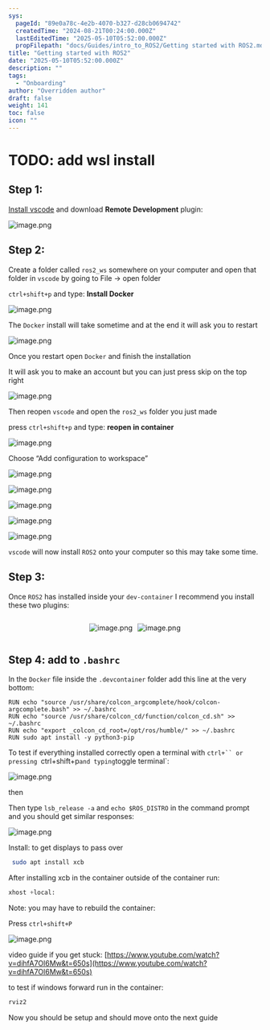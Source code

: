 ```yaml
---
sys:
  pageId: "89e0a78c-4e2b-4070-b327-d28cb0694742"
  createdTime: "2024-08-21T00:24:00.000Z"
  lastEditedTime: "2025-05-10T05:52:00.000Z"
  propFilepath: "docs/Guides/intro_to_ROS2/Getting started with ROS2.md"
title: "Getting started with ROS2"
date: "2025-05-10T05:52:00.000Z"
description: ""
tags:
  - "Onboarding"
author: "Overridden author"
draft: false
weight: 141
toc: false
icon: ""
---
```


# TODO: add wsl install

## Step 1:

[Install vscode](https://code.visualstudio.com/download) and download **Remote Development** plugin:

![image.png](https://prod-files-secure.s3.us-west-2.amazonaws.com/d518164a-d88e-44d1-a4ee-3adb3bd8bce0/efb52993-1881-4a40-b95e-6f020334f022/image.png?X-Amz-Algorithm=AWS4-HMAC-SHA256&X-Amz-Content-Sha256=UNSIGNED-PAYLOAD&X-Amz-Credential=ASIAZI2LB46652HCJAYJ%2F20250612%2Fus-west-2%2Fs3%2Faws4_request&X-Amz-Date=20250612T033958Z&X-Amz-Expires=3600&X-Amz-Security-Token=IQoJb3JpZ2luX2VjEAwaCXVzLXdlc3QtMiJIMEYCIQD%2BuvMRt9pZOdkoHheQ%2FuwbdepDmLsH8WClCjNszYXWVAIhAOIu7ekfazktlx3SEJvtgzw6ZBj3bacI5kK5xnr0ly8RKogECOX%2F%2F%2F%2F%2F%2F%2F%2F%2F%2FwEQABoMNjM3NDIzMTgzODA1Igw1xovB43dHpDg9y2cq3AM20grarB71nTNixK60I0IMQDFWz8gBEALwz6Q1zi1iUBixJJmLFt3rTtOCtG99eMG%2FRSd7qUTLncqpjp7RmJzzXAuV6F5Z5xrBOGiiwwQQ%2BzohdVokr%2FtMQh1NJQcvs%2Byd%2BXVgLT%2Bm9CVVlLW0Y7davD%2BMX4GbfLcp8Wu1OqVGite4RKVx9CcQGzF93Sk4SorxzuXlz0M9%2F%2B9I6tofffWcWbHf758Xsy2vPyFn5Flrr7zC%2FamQ0BPeN%2BCHIxG%2B1gWwCZhghN6QRl093b9tjr%2BJoy%2F4rN7cGj91Qz4rsnQwl10g77glhD0cQo5j4gZvdk4qC4LcPAJWK%2BQrzYCCC0H%2B4w1lZfO4hrRJXwAVHfYCUGa9JHtR0G9DU11QMB7%2BkXOtZsHgKbTfWrT1Md%2B3jHyHJm2LldGyuAw6mykmlFPAVFPcmXbmltlnbYbEFRublFqswe5MUCbw9xj%2B4b%2BocwmYbeCPAbQB2I6TJPj3jNiWWdPrPAztaSvXwwrzULG0ynkWuAADOyrHq1%2B78%2Fa10%2F7qFKJC6ADox7tpKBNg69ZbxwhYSVZZ0VrdhFnaYzyMvlMQnPbOxQ3gcXwNiiAtiwZqFNne3w4VZTiJKx1dqZgUgPbSAfMZrRiFtoeb7zCqlKnCBjqkAYLyPtqQkDS2gUP6Xwd8r0rDfcqCbXHHQORYjbvSQhnXkHRqHoeyJwdffFcSBgObS5m0YLA7gr1%2FQb332nhjkkVMxgJkU5luIikLncy%2Bz68v2k8KNdYJ7b%2FTnTnax8bBvG8OrCy3GCmpOpNJDlghWJT4sMO8A3azk5qwn6naUvIthTVQJR%2BQEwNDNZHZkyIXOkV28A7tVcWZtiCzEIac22juHljr&X-Amz-Signature=52dfab0ddc3f8d288dc9e432e6178b7afdb168962f527aa749a8c9350fa1c798&X-Amz-SignedHeaders=host&x-amz-checksum-mode=ENABLED&x-id=GetObject)

## Step 2:

Create a folder called `ros2_ws` somewhere on your computer and open that folder in `vscode` by going to File → open folder 

`ctrl+shift+p` and type: **Install Docker**

![image.png](https://prod-files-secure.s3.us-west-2.amazonaws.com/d518164a-d88e-44d1-a4ee-3adb3bd8bce0/2269dc0e-1cd5-47ff-bceb-c04ad9b2eab0/image.png?X-Amz-Algorithm=AWS4-HMAC-SHA256&X-Amz-Content-Sha256=UNSIGNED-PAYLOAD&X-Amz-Credential=ASIAZI2LB46652HCJAYJ%2F20250612%2Fus-west-2%2Fs3%2Faws4_request&X-Amz-Date=20250612T033958Z&X-Amz-Expires=3600&X-Amz-Security-Token=IQoJb3JpZ2luX2VjEAwaCXVzLXdlc3QtMiJIMEYCIQD%2BuvMRt9pZOdkoHheQ%2FuwbdepDmLsH8WClCjNszYXWVAIhAOIu7ekfazktlx3SEJvtgzw6ZBj3bacI5kK5xnr0ly8RKogECOX%2F%2F%2F%2F%2F%2F%2F%2F%2F%2FwEQABoMNjM3NDIzMTgzODA1Igw1xovB43dHpDg9y2cq3AM20grarB71nTNixK60I0IMQDFWz8gBEALwz6Q1zi1iUBixJJmLFt3rTtOCtG99eMG%2FRSd7qUTLncqpjp7RmJzzXAuV6F5Z5xrBOGiiwwQQ%2BzohdVokr%2FtMQh1NJQcvs%2Byd%2BXVgLT%2Bm9CVVlLW0Y7davD%2BMX4GbfLcp8Wu1OqVGite4RKVx9CcQGzF93Sk4SorxzuXlz0M9%2F%2B9I6tofffWcWbHf758Xsy2vPyFn5Flrr7zC%2FamQ0BPeN%2BCHIxG%2B1gWwCZhghN6QRl093b9tjr%2BJoy%2F4rN7cGj91Qz4rsnQwl10g77glhD0cQo5j4gZvdk4qC4LcPAJWK%2BQrzYCCC0H%2B4w1lZfO4hrRJXwAVHfYCUGa9JHtR0G9DU11QMB7%2BkXOtZsHgKbTfWrT1Md%2B3jHyHJm2LldGyuAw6mykmlFPAVFPcmXbmltlnbYbEFRublFqswe5MUCbw9xj%2B4b%2BocwmYbeCPAbQB2I6TJPj3jNiWWdPrPAztaSvXwwrzULG0ynkWuAADOyrHq1%2B78%2Fa10%2F7qFKJC6ADox7tpKBNg69ZbxwhYSVZZ0VrdhFnaYzyMvlMQnPbOxQ3gcXwNiiAtiwZqFNne3w4VZTiJKx1dqZgUgPbSAfMZrRiFtoeb7zCqlKnCBjqkAYLyPtqQkDS2gUP6Xwd8r0rDfcqCbXHHQORYjbvSQhnXkHRqHoeyJwdffFcSBgObS5m0YLA7gr1%2FQb332nhjkkVMxgJkU5luIikLncy%2Bz68v2k8KNdYJ7b%2FTnTnax8bBvG8OrCy3GCmpOpNJDlghWJT4sMO8A3azk5qwn6naUvIthTVQJR%2BQEwNDNZHZkyIXOkV28A7tVcWZtiCzEIac22juHljr&X-Amz-Signature=7ef523f9690d19548d3470fb2bdc6fa786d5aabc82a9c75da91d00863513badb&X-Amz-SignedHeaders=host&x-amz-checksum-mode=ENABLED&x-id=GetObject)

The `Docker` install will take sometime and at the end it will ask you to restart

![image.png](https://prod-files-secure.s3.us-west-2.amazonaws.com/d518164a-d88e-44d1-a4ee-3adb3bd8bce0/ed233f78-be33-4b1f-b89c-9c346c0e961e/image.png?X-Amz-Algorithm=AWS4-HMAC-SHA256&X-Amz-Content-Sha256=UNSIGNED-PAYLOAD&X-Amz-Credential=ASIAZI2LB46652HCJAYJ%2F20250612%2Fus-west-2%2Fs3%2Faws4_request&X-Amz-Date=20250612T033958Z&X-Amz-Expires=3600&X-Amz-Security-Token=IQoJb3JpZ2luX2VjEAwaCXVzLXdlc3QtMiJIMEYCIQD%2BuvMRt9pZOdkoHheQ%2FuwbdepDmLsH8WClCjNszYXWVAIhAOIu7ekfazktlx3SEJvtgzw6ZBj3bacI5kK5xnr0ly8RKogECOX%2F%2F%2F%2F%2F%2F%2F%2F%2F%2FwEQABoMNjM3NDIzMTgzODA1Igw1xovB43dHpDg9y2cq3AM20grarB71nTNixK60I0IMQDFWz8gBEALwz6Q1zi1iUBixJJmLFt3rTtOCtG99eMG%2FRSd7qUTLncqpjp7RmJzzXAuV6F5Z5xrBOGiiwwQQ%2BzohdVokr%2FtMQh1NJQcvs%2Byd%2BXVgLT%2Bm9CVVlLW0Y7davD%2BMX4GbfLcp8Wu1OqVGite4RKVx9CcQGzF93Sk4SorxzuXlz0M9%2F%2B9I6tofffWcWbHf758Xsy2vPyFn5Flrr7zC%2FamQ0BPeN%2BCHIxG%2B1gWwCZhghN6QRl093b9tjr%2BJoy%2F4rN7cGj91Qz4rsnQwl10g77glhD0cQo5j4gZvdk4qC4LcPAJWK%2BQrzYCCC0H%2B4w1lZfO4hrRJXwAVHfYCUGa9JHtR0G9DU11QMB7%2BkXOtZsHgKbTfWrT1Md%2B3jHyHJm2LldGyuAw6mykmlFPAVFPcmXbmltlnbYbEFRublFqswe5MUCbw9xj%2B4b%2BocwmYbeCPAbQB2I6TJPj3jNiWWdPrPAztaSvXwwrzULG0ynkWuAADOyrHq1%2B78%2Fa10%2F7qFKJC6ADox7tpKBNg69ZbxwhYSVZZ0VrdhFnaYzyMvlMQnPbOxQ3gcXwNiiAtiwZqFNne3w4VZTiJKx1dqZgUgPbSAfMZrRiFtoeb7zCqlKnCBjqkAYLyPtqQkDS2gUP6Xwd8r0rDfcqCbXHHQORYjbvSQhnXkHRqHoeyJwdffFcSBgObS5m0YLA7gr1%2FQb332nhjkkVMxgJkU5luIikLncy%2Bz68v2k8KNdYJ7b%2FTnTnax8bBvG8OrCy3GCmpOpNJDlghWJT4sMO8A3azk5qwn6naUvIthTVQJR%2BQEwNDNZHZkyIXOkV28A7tVcWZtiCzEIac22juHljr&X-Amz-Signature=bbc77405a4b6e8b816478a780bb2403f66d594ae627b66a05717b21678fd7b8d&X-Amz-SignedHeaders=host&x-amz-checksum-mode=ENABLED&x-id=GetObject)

Once you restart open `Docker` and finish the installation

It will ask you to make an account but you can just press skip on the top right

![image.png](https://prod-files-secure.s3.us-west-2.amazonaws.com/d518164a-d88e-44d1-a4ee-3adb3bd8bce0/21010ad9-1659-4fd9-9f59-9932a09b2a3d/image.png?X-Amz-Algorithm=AWS4-HMAC-SHA256&X-Amz-Content-Sha256=UNSIGNED-PAYLOAD&X-Amz-Credential=ASIAZI2LB46652HCJAYJ%2F20250612%2Fus-west-2%2Fs3%2Faws4_request&X-Amz-Date=20250612T033958Z&X-Amz-Expires=3600&X-Amz-Security-Token=IQoJb3JpZ2luX2VjEAwaCXVzLXdlc3QtMiJIMEYCIQD%2BuvMRt9pZOdkoHheQ%2FuwbdepDmLsH8WClCjNszYXWVAIhAOIu7ekfazktlx3SEJvtgzw6ZBj3bacI5kK5xnr0ly8RKogECOX%2F%2F%2F%2F%2F%2F%2F%2F%2F%2FwEQABoMNjM3NDIzMTgzODA1Igw1xovB43dHpDg9y2cq3AM20grarB71nTNixK60I0IMQDFWz8gBEALwz6Q1zi1iUBixJJmLFt3rTtOCtG99eMG%2FRSd7qUTLncqpjp7RmJzzXAuV6F5Z5xrBOGiiwwQQ%2BzohdVokr%2FtMQh1NJQcvs%2Byd%2BXVgLT%2Bm9CVVlLW0Y7davD%2BMX4GbfLcp8Wu1OqVGite4RKVx9CcQGzF93Sk4SorxzuXlz0M9%2F%2B9I6tofffWcWbHf758Xsy2vPyFn5Flrr7zC%2FamQ0BPeN%2BCHIxG%2B1gWwCZhghN6QRl093b9tjr%2BJoy%2F4rN7cGj91Qz4rsnQwl10g77glhD0cQo5j4gZvdk4qC4LcPAJWK%2BQrzYCCC0H%2B4w1lZfO4hrRJXwAVHfYCUGa9JHtR0G9DU11QMB7%2BkXOtZsHgKbTfWrT1Md%2B3jHyHJm2LldGyuAw6mykmlFPAVFPcmXbmltlnbYbEFRublFqswe5MUCbw9xj%2B4b%2BocwmYbeCPAbQB2I6TJPj3jNiWWdPrPAztaSvXwwrzULG0ynkWuAADOyrHq1%2B78%2Fa10%2F7qFKJC6ADox7tpKBNg69ZbxwhYSVZZ0VrdhFnaYzyMvlMQnPbOxQ3gcXwNiiAtiwZqFNne3w4VZTiJKx1dqZgUgPbSAfMZrRiFtoeb7zCqlKnCBjqkAYLyPtqQkDS2gUP6Xwd8r0rDfcqCbXHHQORYjbvSQhnXkHRqHoeyJwdffFcSBgObS5m0YLA7gr1%2FQb332nhjkkVMxgJkU5luIikLncy%2Bz68v2k8KNdYJ7b%2FTnTnax8bBvG8OrCy3GCmpOpNJDlghWJT4sMO8A3azk5qwn6naUvIthTVQJR%2BQEwNDNZHZkyIXOkV28A7tVcWZtiCzEIac22juHljr&X-Amz-Signature=c03fdb3af87271d303163ee488184d69bfc46b357dcd22f7f1b7aa913f77cc03&X-Amz-SignedHeaders=host&x-amz-checksum-mode=ENABLED&x-id=GetObject)

Then reopen `vscode` and open the `ros2_ws` folder you just made

press `ctrl+shift+p` and type: **reopen in container**

![image.png](https://prod-files-secure.s3.us-west-2.amazonaws.com/d518164a-d88e-44d1-a4ee-3adb3bd8bce0/4e93b8c2-41ad-488c-8095-c74205196118/image.png?X-Amz-Algorithm=AWS4-HMAC-SHA256&X-Amz-Content-Sha256=UNSIGNED-PAYLOAD&X-Amz-Credential=ASIAZI2LB46652HCJAYJ%2F20250612%2Fus-west-2%2Fs3%2Faws4_request&X-Amz-Date=20250612T033958Z&X-Amz-Expires=3600&X-Amz-Security-Token=IQoJb3JpZ2luX2VjEAwaCXVzLXdlc3QtMiJIMEYCIQD%2BuvMRt9pZOdkoHheQ%2FuwbdepDmLsH8WClCjNszYXWVAIhAOIu7ekfazktlx3SEJvtgzw6ZBj3bacI5kK5xnr0ly8RKogECOX%2F%2F%2F%2F%2F%2F%2F%2F%2F%2FwEQABoMNjM3NDIzMTgzODA1Igw1xovB43dHpDg9y2cq3AM20grarB71nTNixK60I0IMQDFWz8gBEALwz6Q1zi1iUBixJJmLFt3rTtOCtG99eMG%2FRSd7qUTLncqpjp7RmJzzXAuV6F5Z5xrBOGiiwwQQ%2BzohdVokr%2FtMQh1NJQcvs%2Byd%2BXVgLT%2Bm9CVVlLW0Y7davD%2BMX4GbfLcp8Wu1OqVGite4RKVx9CcQGzF93Sk4SorxzuXlz0M9%2F%2B9I6tofffWcWbHf758Xsy2vPyFn5Flrr7zC%2FamQ0BPeN%2BCHIxG%2B1gWwCZhghN6QRl093b9tjr%2BJoy%2F4rN7cGj91Qz4rsnQwl10g77glhD0cQo5j4gZvdk4qC4LcPAJWK%2BQrzYCCC0H%2B4w1lZfO4hrRJXwAVHfYCUGa9JHtR0G9DU11QMB7%2BkXOtZsHgKbTfWrT1Md%2B3jHyHJm2LldGyuAw6mykmlFPAVFPcmXbmltlnbYbEFRublFqswe5MUCbw9xj%2B4b%2BocwmYbeCPAbQB2I6TJPj3jNiWWdPrPAztaSvXwwrzULG0ynkWuAADOyrHq1%2B78%2Fa10%2F7qFKJC6ADox7tpKBNg69ZbxwhYSVZZ0VrdhFnaYzyMvlMQnPbOxQ3gcXwNiiAtiwZqFNne3w4VZTiJKx1dqZgUgPbSAfMZrRiFtoeb7zCqlKnCBjqkAYLyPtqQkDS2gUP6Xwd8r0rDfcqCbXHHQORYjbvSQhnXkHRqHoeyJwdffFcSBgObS5m0YLA7gr1%2FQb332nhjkkVMxgJkU5luIikLncy%2Bz68v2k8KNdYJ7b%2FTnTnax8bBvG8OrCy3GCmpOpNJDlghWJT4sMO8A3azk5qwn6naUvIthTVQJR%2BQEwNDNZHZkyIXOkV28A7tVcWZtiCzEIac22juHljr&X-Amz-Signature=f063b06a499753e6747a2869a9d466d6c04ee1934634f78d3134b8e1f13f12c9&X-Amz-SignedHeaders=host&x-amz-checksum-mode=ENABLED&x-id=GetObject)

Choose “Add configuration to workspace”

![image.png](https://prod-files-secure.s3.us-west-2.amazonaws.com/d518164a-d88e-44d1-a4ee-3adb3bd8bce0/9560b282-5060-4989-ba37-97e7b2c22476/image.png?X-Amz-Algorithm=AWS4-HMAC-SHA256&X-Amz-Content-Sha256=UNSIGNED-PAYLOAD&X-Amz-Credential=ASIAZI2LB46652HCJAYJ%2F20250612%2Fus-west-2%2Fs3%2Faws4_request&X-Amz-Date=20250612T033958Z&X-Amz-Expires=3600&X-Amz-Security-Token=IQoJb3JpZ2luX2VjEAwaCXVzLXdlc3QtMiJIMEYCIQD%2BuvMRt9pZOdkoHheQ%2FuwbdepDmLsH8WClCjNszYXWVAIhAOIu7ekfazktlx3SEJvtgzw6ZBj3bacI5kK5xnr0ly8RKogECOX%2F%2F%2F%2F%2F%2F%2F%2F%2F%2FwEQABoMNjM3NDIzMTgzODA1Igw1xovB43dHpDg9y2cq3AM20grarB71nTNixK60I0IMQDFWz8gBEALwz6Q1zi1iUBixJJmLFt3rTtOCtG99eMG%2FRSd7qUTLncqpjp7RmJzzXAuV6F5Z5xrBOGiiwwQQ%2BzohdVokr%2FtMQh1NJQcvs%2Byd%2BXVgLT%2Bm9CVVlLW0Y7davD%2BMX4GbfLcp8Wu1OqVGite4RKVx9CcQGzF93Sk4SorxzuXlz0M9%2F%2B9I6tofffWcWbHf758Xsy2vPyFn5Flrr7zC%2FamQ0BPeN%2BCHIxG%2B1gWwCZhghN6QRl093b9tjr%2BJoy%2F4rN7cGj91Qz4rsnQwl10g77glhD0cQo5j4gZvdk4qC4LcPAJWK%2BQrzYCCC0H%2B4w1lZfO4hrRJXwAVHfYCUGa9JHtR0G9DU11QMB7%2BkXOtZsHgKbTfWrT1Md%2B3jHyHJm2LldGyuAw6mykmlFPAVFPcmXbmltlnbYbEFRublFqswe5MUCbw9xj%2B4b%2BocwmYbeCPAbQB2I6TJPj3jNiWWdPrPAztaSvXwwrzULG0ynkWuAADOyrHq1%2B78%2Fa10%2F7qFKJC6ADox7tpKBNg69ZbxwhYSVZZ0VrdhFnaYzyMvlMQnPbOxQ3gcXwNiiAtiwZqFNne3w4VZTiJKx1dqZgUgPbSAfMZrRiFtoeb7zCqlKnCBjqkAYLyPtqQkDS2gUP6Xwd8r0rDfcqCbXHHQORYjbvSQhnXkHRqHoeyJwdffFcSBgObS5m0YLA7gr1%2FQb332nhjkkVMxgJkU5luIikLncy%2Bz68v2k8KNdYJ7b%2FTnTnax8bBvG8OrCy3GCmpOpNJDlghWJT4sMO8A3azk5qwn6naUvIthTVQJR%2BQEwNDNZHZkyIXOkV28A7tVcWZtiCzEIac22juHljr&X-Amz-Signature=2c94e4679184becfa731bd99eb9d0bbc2d4b5cd72ab2718cb502ee28f80ab367&X-Amz-SignedHeaders=host&x-amz-checksum-mode=ENABLED&x-id=GetObject)

![image.png](https://prod-files-secure.s3.us-west-2.amazonaws.com/d518164a-d88e-44d1-a4ee-3adb3bd8bce0/2ee63f81-886b-48e8-a553-dc6e5eac99e4/image.png?X-Amz-Algorithm=AWS4-HMAC-SHA256&X-Amz-Content-Sha256=UNSIGNED-PAYLOAD&X-Amz-Credential=ASIAZI2LB46652HCJAYJ%2F20250612%2Fus-west-2%2Fs3%2Faws4_request&X-Amz-Date=20250612T033958Z&X-Amz-Expires=3600&X-Amz-Security-Token=IQoJb3JpZ2luX2VjEAwaCXVzLXdlc3QtMiJIMEYCIQD%2BuvMRt9pZOdkoHheQ%2FuwbdepDmLsH8WClCjNszYXWVAIhAOIu7ekfazktlx3SEJvtgzw6ZBj3bacI5kK5xnr0ly8RKogECOX%2F%2F%2F%2F%2F%2F%2F%2F%2F%2FwEQABoMNjM3NDIzMTgzODA1Igw1xovB43dHpDg9y2cq3AM20grarB71nTNixK60I0IMQDFWz8gBEALwz6Q1zi1iUBixJJmLFt3rTtOCtG99eMG%2FRSd7qUTLncqpjp7RmJzzXAuV6F5Z5xrBOGiiwwQQ%2BzohdVokr%2FtMQh1NJQcvs%2Byd%2BXVgLT%2Bm9CVVlLW0Y7davD%2BMX4GbfLcp8Wu1OqVGite4RKVx9CcQGzF93Sk4SorxzuXlz0M9%2F%2B9I6tofffWcWbHf758Xsy2vPyFn5Flrr7zC%2FamQ0BPeN%2BCHIxG%2B1gWwCZhghN6QRl093b9tjr%2BJoy%2F4rN7cGj91Qz4rsnQwl10g77glhD0cQo5j4gZvdk4qC4LcPAJWK%2BQrzYCCC0H%2B4w1lZfO4hrRJXwAVHfYCUGa9JHtR0G9DU11QMB7%2BkXOtZsHgKbTfWrT1Md%2B3jHyHJm2LldGyuAw6mykmlFPAVFPcmXbmltlnbYbEFRublFqswe5MUCbw9xj%2B4b%2BocwmYbeCPAbQB2I6TJPj3jNiWWdPrPAztaSvXwwrzULG0ynkWuAADOyrHq1%2B78%2Fa10%2F7qFKJC6ADox7tpKBNg69ZbxwhYSVZZ0VrdhFnaYzyMvlMQnPbOxQ3gcXwNiiAtiwZqFNne3w4VZTiJKx1dqZgUgPbSAfMZrRiFtoeb7zCqlKnCBjqkAYLyPtqQkDS2gUP6Xwd8r0rDfcqCbXHHQORYjbvSQhnXkHRqHoeyJwdffFcSBgObS5m0YLA7gr1%2FQb332nhjkkVMxgJkU5luIikLncy%2Bz68v2k8KNdYJ7b%2FTnTnax8bBvG8OrCy3GCmpOpNJDlghWJT4sMO8A3azk5qwn6naUvIthTVQJR%2BQEwNDNZHZkyIXOkV28A7tVcWZtiCzEIac22juHljr&X-Amz-Signature=096a6cedb48f1a776e988a3a70e3a88c4e9e4d9bd7284dd3ea77800cc4fd1fb2&X-Amz-SignedHeaders=host&x-amz-checksum-mode=ENABLED&x-id=GetObject)

![image.png](https://prod-files-secure.s3.us-west-2.amazonaws.com/d518164a-d88e-44d1-a4ee-3adb3bd8bce0/ae1580b2-b048-407e-aed9-b584224a7a04/image.png?X-Amz-Algorithm=AWS4-HMAC-SHA256&X-Amz-Content-Sha256=UNSIGNED-PAYLOAD&X-Amz-Credential=ASIAZI2LB46652HCJAYJ%2F20250612%2Fus-west-2%2Fs3%2Faws4_request&X-Amz-Date=20250612T033958Z&X-Amz-Expires=3600&X-Amz-Security-Token=IQoJb3JpZ2luX2VjEAwaCXVzLXdlc3QtMiJIMEYCIQD%2BuvMRt9pZOdkoHheQ%2FuwbdepDmLsH8WClCjNszYXWVAIhAOIu7ekfazktlx3SEJvtgzw6ZBj3bacI5kK5xnr0ly8RKogECOX%2F%2F%2F%2F%2F%2F%2F%2F%2F%2FwEQABoMNjM3NDIzMTgzODA1Igw1xovB43dHpDg9y2cq3AM20grarB71nTNixK60I0IMQDFWz8gBEALwz6Q1zi1iUBixJJmLFt3rTtOCtG99eMG%2FRSd7qUTLncqpjp7RmJzzXAuV6F5Z5xrBOGiiwwQQ%2BzohdVokr%2FtMQh1NJQcvs%2Byd%2BXVgLT%2Bm9CVVlLW0Y7davD%2BMX4GbfLcp8Wu1OqVGite4RKVx9CcQGzF93Sk4SorxzuXlz0M9%2F%2B9I6tofffWcWbHf758Xsy2vPyFn5Flrr7zC%2FamQ0BPeN%2BCHIxG%2B1gWwCZhghN6QRl093b9tjr%2BJoy%2F4rN7cGj91Qz4rsnQwl10g77glhD0cQo5j4gZvdk4qC4LcPAJWK%2BQrzYCCC0H%2B4w1lZfO4hrRJXwAVHfYCUGa9JHtR0G9DU11QMB7%2BkXOtZsHgKbTfWrT1Md%2B3jHyHJm2LldGyuAw6mykmlFPAVFPcmXbmltlnbYbEFRublFqswe5MUCbw9xj%2B4b%2BocwmYbeCPAbQB2I6TJPj3jNiWWdPrPAztaSvXwwrzULG0ynkWuAADOyrHq1%2B78%2Fa10%2F7qFKJC6ADox7tpKBNg69ZbxwhYSVZZ0VrdhFnaYzyMvlMQnPbOxQ3gcXwNiiAtiwZqFNne3w4VZTiJKx1dqZgUgPbSAfMZrRiFtoeb7zCqlKnCBjqkAYLyPtqQkDS2gUP6Xwd8r0rDfcqCbXHHQORYjbvSQhnXkHRqHoeyJwdffFcSBgObS5m0YLA7gr1%2FQb332nhjkkVMxgJkU5luIikLncy%2Bz68v2k8KNdYJ7b%2FTnTnax8bBvG8OrCy3GCmpOpNJDlghWJT4sMO8A3azk5qwn6naUvIthTVQJR%2BQEwNDNZHZkyIXOkV28A7tVcWZtiCzEIac22juHljr&X-Amz-Signature=125dbd278083de4f3cd577f6253a5b6df1b26a852f1aec0b01312386dc334f2a&X-Amz-SignedHeaders=host&x-amz-checksum-mode=ENABLED&x-id=GetObject)

![image.png](https://prod-files-secure.s3.us-west-2.amazonaws.com/d518164a-d88e-44d1-a4ee-3adb3bd8bce0/53255b28-f75e-430f-b9e3-c0ac8577e42b/image.png?X-Amz-Algorithm=AWS4-HMAC-SHA256&X-Amz-Content-Sha256=UNSIGNED-PAYLOAD&X-Amz-Credential=ASIAZI2LB46652HCJAYJ%2F20250612%2Fus-west-2%2Fs3%2Faws4_request&X-Amz-Date=20250612T033958Z&X-Amz-Expires=3600&X-Amz-Security-Token=IQoJb3JpZ2luX2VjEAwaCXVzLXdlc3QtMiJIMEYCIQD%2BuvMRt9pZOdkoHheQ%2FuwbdepDmLsH8WClCjNszYXWVAIhAOIu7ekfazktlx3SEJvtgzw6ZBj3bacI5kK5xnr0ly8RKogECOX%2F%2F%2F%2F%2F%2F%2F%2F%2F%2FwEQABoMNjM3NDIzMTgzODA1Igw1xovB43dHpDg9y2cq3AM20grarB71nTNixK60I0IMQDFWz8gBEALwz6Q1zi1iUBixJJmLFt3rTtOCtG99eMG%2FRSd7qUTLncqpjp7RmJzzXAuV6F5Z5xrBOGiiwwQQ%2BzohdVokr%2FtMQh1NJQcvs%2Byd%2BXVgLT%2Bm9CVVlLW0Y7davD%2BMX4GbfLcp8Wu1OqVGite4RKVx9CcQGzF93Sk4SorxzuXlz0M9%2F%2B9I6tofffWcWbHf758Xsy2vPyFn5Flrr7zC%2FamQ0BPeN%2BCHIxG%2B1gWwCZhghN6QRl093b9tjr%2BJoy%2F4rN7cGj91Qz4rsnQwl10g77glhD0cQo5j4gZvdk4qC4LcPAJWK%2BQrzYCCC0H%2B4w1lZfO4hrRJXwAVHfYCUGa9JHtR0G9DU11QMB7%2BkXOtZsHgKbTfWrT1Md%2B3jHyHJm2LldGyuAw6mykmlFPAVFPcmXbmltlnbYbEFRublFqswe5MUCbw9xj%2B4b%2BocwmYbeCPAbQB2I6TJPj3jNiWWdPrPAztaSvXwwrzULG0ynkWuAADOyrHq1%2B78%2Fa10%2F7qFKJC6ADox7tpKBNg69ZbxwhYSVZZ0VrdhFnaYzyMvlMQnPbOxQ3gcXwNiiAtiwZqFNne3w4VZTiJKx1dqZgUgPbSAfMZrRiFtoeb7zCqlKnCBjqkAYLyPtqQkDS2gUP6Xwd8r0rDfcqCbXHHQORYjbvSQhnXkHRqHoeyJwdffFcSBgObS5m0YLA7gr1%2FQb332nhjkkVMxgJkU5luIikLncy%2Bz68v2k8KNdYJ7b%2FTnTnax8bBvG8OrCy3GCmpOpNJDlghWJT4sMO8A3azk5qwn6naUvIthTVQJR%2BQEwNDNZHZkyIXOkV28A7tVcWZtiCzEIac22juHljr&X-Amz-Signature=32d650b831425288e353dbd0b43e32df049c77a41d79b178470282eaa64ead70&X-Amz-SignedHeaders=host&x-amz-checksum-mode=ENABLED&x-id=GetObject)

![image.png](https://prod-files-secure.s3.us-west-2.amazonaws.com/d518164a-d88e-44d1-a4ee-3adb3bd8bce0/7c562767-5af9-4ffb-97d1-327bcdf4ee00/image.png?X-Amz-Algorithm=AWS4-HMAC-SHA256&X-Amz-Content-Sha256=UNSIGNED-PAYLOAD&X-Amz-Credential=ASIAZI2LB46652HCJAYJ%2F20250612%2Fus-west-2%2Fs3%2Faws4_request&X-Amz-Date=20250612T033958Z&X-Amz-Expires=3600&X-Amz-Security-Token=IQoJb3JpZ2luX2VjEAwaCXVzLXdlc3QtMiJIMEYCIQD%2BuvMRt9pZOdkoHheQ%2FuwbdepDmLsH8WClCjNszYXWVAIhAOIu7ekfazktlx3SEJvtgzw6ZBj3bacI5kK5xnr0ly8RKogECOX%2F%2F%2F%2F%2F%2F%2F%2F%2F%2FwEQABoMNjM3NDIzMTgzODA1Igw1xovB43dHpDg9y2cq3AM20grarB71nTNixK60I0IMQDFWz8gBEALwz6Q1zi1iUBixJJmLFt3rTtOCtG99eMG%2FRSd7qUTLncqpjp7RmJzzXAuV6F5Z5xrBOGiiwwQQ%2BzohdVokr%2FtMQh1NJQcvs%2Byd%2BXVgLT%2Bm9CVVlLW0Y7davD%2BMX4GbfLcp8Wu1OqVGite4RKVx9CcQGzF93Sk4SorxzuXlz0M9%2F%2B9I6tofffWcWbHf758Xsy2vPyFn5Flrr7zC%2FamQ0BPeN%2BCHIxG%2B1gWwCZhghN6QRl093b9tjr%2BJoy%2F4rN7cGj91Qz4rsnQwl10g77glhD0cQo5j4gZvdk4qC4LcPAJWK%2BQrzYCCC0H%2B4w1lZfO4hrRJXwAVHfYCUGa9JHtR0G9DU11QMB7%2BkXOtZsHgKbTfWrT1Md%2B3jHyHJm2LldGyuAw6mykmlFPAVFPcmXbmltlnbYbEFRublFqswe5MUCbw9xj%2B4b%2BocwmYbeCPAbQB2I6TJPj3jNiWWdPrPAztaSvXwwrzULG0ynkWuAADOyrHq1%2B78%2Fa10%2F7qFKJC6ADox7tpKBNg69ZbxwhYSVZZ0VrdhFnaYzyMvlMQnPbOxQ3gcXwNiiAtiwZqFNne3w4VZTiJKx1dqZgUgPbSAfMZrRiFtoeb7zCqlKnCBjqkAYLyPtqQkDS2gUP6Xwd8r0rDfcqCbXHHQORYjbvSQhnXkHRqHoeyJwdffFcSBgObS5m0YLA7gr1%2FQb332nhjkkVMxgJkU5luIikLncy%2Bz68v2k8KNdYJ7b%2FTnTnax8bBvG8OrCy3GCmpOpNJDlghWJT4sMO8A3azk5qwn6naUvIthTVQJR%2BQEwNDNZHZkyIXOkV28A7tVcWZtiCzEIac22juHljr&X-Amz-Signature=e2dd70d53fcb8d5aa5bfae87cfbbab28f2be0768f269f74e0b9fc4f67b2e403e&X-Amz-SignedHeaders=host&x-amz-checksum-mode=ENABLED&x-id=GetObject)

`vscode` will now install `ROS2` onto your computer so this may take some time.

## Step 3:

Once `ROS2` has installed inside your `dev-container` I recommend you install these two plugins:

<div style="display: flex;flex-direction: row; column-gap:10px; max-width: 630px;justify-content: center;">
<div>

![image.png](https://prod-files-secure.s3.us-west-2.amazonaws.com/d518164a-d88e-44d1-a4ee-3adb3bd8bce0/3fc3d550-5a54-4ba1-ba6b-faa01cdb7369/image.png?X-Amz-Algorithm=AWS4-HMAC-SHA256&X-Amz-Content-Sha256=UNSIGNED-PAYLOAD&X-Amz-Credential=ASIAZI2LB466Y7L3KLCE%2F20250612%2Fus-west-2%2Fs3%2Faws4_request&X-Amz-Date=20250612T033959Z&X-Amz-Expires=3600&X-Amz-Security-Token=IQoJb3JpZ2luX2VjEAwaCXVzLXdlc3QtMiJIMEYCIQCbXfgorrlgUODLt1z1mcIbmC92yLwWtgsNPO41SfTgEwIhAL3m0gSMid31GqinlYuH3aIylYSG6qRHvnUoXIpyIIq8KogECOX%2F%2F%2F%2F%2F%2F%2F%2F%2F%2FwEQABoMNjM3NDIzMTgzODA1IgxsVbOdgKVyUo1RWtcq3AMu9UrydhJFFVB9RM2wMzF5a2eRPq6AGegk3omgAxdNbl8cm3FVHIbI2EY33G1MInaQgzNAJG5crFS2V3tp5CQ7SoLFPx6TR1elHCTdkxeJZwv5pit3ibHsQZKSJOCYyZiz0VjKNSQAqZCb2XujHad6wt667myyRCQWF%2FFlflNSkSrfQUz9GqQKrUCryPbBlWMAtjZarFeEzoxsB%2BUu571D0TKLV8C1C2hZ4L1Jk6BGBV5rajEQbCD0GSHmE6YRssPSvwviHeuDx0Y7v3XYLzWY8MZx7wGbt2CUv1enGaFQkJCQhzixcYe7CNtWm3RR8suq1QYfoCAh%2FNdeyAmfFl7qlxXq9WWFggyML2CuiDab7t9N6SwO7FMyacm5ogcDQd%2F01luEzTbvMLMGUXRVl%2FDrXZyi4jg061WbEYoyK%2F5XxtjOTGUQu7sgmYEtDu6d%2BWFM7jbhJ3KuyeOaECrtWCrp5qrbeZfV3GzDK4uynMqTEqG%2BcEgwGacUNp4QJ61PtbRiNnICYaAL7dZfjnY2xSBfjLAijAeFIs4PzcDFVt1O8RDpyJGTqbrTzqU7gUTgfbq2N6v5BeffyiibLmoyk%2FL%2BAY%2BOx%2FIi5V2v%2BNwxlYsBYACsuEGS%2FMzfw3PhuTDblqnCBjqkAWG%2FJUl9uWoeqDjpbXcK7Jp2w7UrFWTFKZXzGC8%2BHZLThfkMxRY30qquBpQDPD37C1m8zCu0dgfkGf1nWife0wUG%2BoyjscvrpNzzDD4PLVo8kvtENNDLuqhzf9lrHqQwz%2B%2B0e5xprj2GtkE43IuUoluHsWWF8xUIbupUpnmHEfcTLzJ3140eaymzj3%2B9fXURU1z049vL%2BIbJ0Zx8ZoQPUOu5kBRM&X-Amz-Signature=5c0d903a2290cce7e61945d2f551f90aa7abfdc23c457c8764fac061fece9787&X-Amz-SignedHeaders=host&x-amz-checksum-mode=ENABLED&x-id=GetObject)

</div>
<div>

![image.png](https://prod-files-secure.s3.us-west-2.amazonaws.com/d518164a-d88e-44d1-a4ee-3adb3bd8bce0/d994cc66-13c2-4093-a5a3-f84cf4601a82/image.png?X-Amz-Algorithm=AWS4-HMAC-SHA256&X-Amz-Content-Sha256=UNSIGNED-PAYLOAD&X-Amz-Credential=ASIAZI2LB4662NVDQIS3%2F20250612%2Fus-west-2%2Fs3%2Faws4_request&X-Amz-Date=20250612T033959Z&X-Amz-Expires=3600&X-Amz-Security-Token=IQoJb3JpZ2luX2VjEAwaCXVzLXdlc3QtMiJHMEUCIQD8kbHLBjDRSu%2BwyC8PvU7%2BlLYfNlZeTwyXwf7oSKwORQIgWU6yWrx7fczOPm%2Ff%2F9OqUllHKVT3AkexU4JnUUBUivsqiAQI5f%2F%2F%2F%2F%2F%2F%2F%2F%2F%2FARAAGgw2Mzc0MjMxODM4MDUiDDrpT65Gqyw0MBnwHSrcA6%2FIuwymOu01%2BMo9QGE%2BLCLPVnRxtYpTvrInoOw3SFvG%2Fe7DHb5UsobjQGqGC2QOUmDTEbtI9siDbG11h9bmnj1JUZFvZatQ7LIgHxGM%2BVa004ZhG91HiuD0vV3H%2Fr%2BL%2BENIXV58i5ibecLRo2gUjcoVFKhp3wjYIJDwUQmDhNTSrMKLi859gb81%2BnAP4Bait9dAt9KOZuZVqVhxMpr0QHf68Nfn45h1wjqorEtWGNlI8S%2FiRUdsmNkzWmlh0Fnl164NpTnRc2GbmNjVDaQUr8KT8v0AFPoYU937hRaYxBs3ty%2BIo6%2BTpJwby4cB0lXNuW4R9QNXKIPyYI%2BmU2xJMGIdsN2k2Ls6hpnw4HW%2BNzQN4IKyw067GTmBulPrhB3EZDTZpQ4zmNttfPpgVrKiycr0C6hr8V01Q7Ls9yGWh10D%2B7ySRcOm2Cd8Y5uLTS%2FANAl161TLOwZNbutduWgzBDd3e4UkLOcVhEmE2dMA1tWGGRhU30cE8OR2%2FkU712AW%2BpNZ6er1sHeUk9XfVsRHqk3kjTC0MOgvt6PAyaMAuTjJTXwLSqTl5l2hpGb0UeKNCXq9aGaeTnx%2BjqI7DfnJ88A9NsIcnoPrQBnA3EUV9KlbDu9n4cpM%2BPbqDl%2BaMNSTqcIGOqUBgeu%2B4nhUNEayi4ayomLgvMUl1b8yZsURtkHRKGEjqZjL%2BNm9uEH%2BwjKgByoVPPAHxHOvrMeAmwRLChbPp2Z13sYicQZuw78Ww7SCU6LOcpNVr8p5U3lSfPwnhmUjAkM20EbZFi%2Bndko6FBb3nwbuqpq3GDlKxJ4D1PqdzueJSAxabUu%2B3CHGTQjXZOYPKoT1FVJxBVnLmPtNUivVPBDSViQE2bQT&X-Amz-Signature=2030c805403cadfb755f785a45256a39f3852f971a6464ff5feadce0b3401cb1&X-Amz-SignedHeaders=host&x-amz-checksum-mode=ENABLED&x-id=GetObject)

</div>
</div>

## Step 4: add to `.bashrc`

In the `Docker` file inside the `.devcontainer` folder add this line at the very bottom: 

```docker
RUN echo "source /usr/share/colcon_argcomplete/hook/colcon-argcomplete.bash" >> ~/.bashrc
RUN echo "source /usr/share/colcon_cd/function/colcon_cd.sh" >> ~/.bashrc
RUN echo "export _colcon_cd_root=/opt/ros/humble/" >> ~/.bashrc
RUN sudo apt install -y python3-pip 
```

To test if everything installed correctly open a terminal with `ctrl+`` or pressing `ctrl+shift+p` and typing `toggle terminal`:

![image.png](https://prod-files-secure.s3.us-west-2.amazonaws.com/d518164a-d88e-44d1-a4ee-3adb3bd8bce0/6a4943d8-b04e-4c02-9a58-775f3384d1a5/image.png?X-Amz-Algorithm=AWS4-HMAC-SHA256&X-Amz-Content-Sha256=UNSIGNED-PAYLOAD&X-Amz-Credential=ASIAZI2LB46652HCJAYJ%2F20250612%2Fus-west-2%2Fs3%2Faws4_request&X-Amz-Date=20250612T033958Z&X-Amz-Expires=3600&X-Amz-Security-Token=IQoJb3JpZ2luX2VjEAwaCXVzLXdlc3QtMiJIMEYCIQD%2BuvMRt9pZOdkoHheQ%2FuwbdepDmLsH8WClCjNszYXWVAIhAOIu7ekfazktlx3SEJvtgzw6ZBj3bacI5kK5xnr0ly8RKogECOX%2F%2F%2F%2F%2F%2F%2F%2F%2F%2FwEQABoMNjM3NDIzMTgzODA1Igw1xovB43dHpDg9y2cq3AM20grarB71nTNixK60I0IMQDFWz8gBEALwz6Q1zi1iUBixJJmLFt3rTtOCtG99eMG%2FRSd7qUTLncqpjp7RmJzzXAuV6F5Z5xrBOGiiwwQQ%2BzohdVokr%2FtMQh1NJQcvs%2Byd%2BXVgLT%2Bm9CVVlLW0Y7davD%2BMX4GbfLcp8Wu1OqVGite4RKVx9CcQGzF93Sk4SorxzuXlz0M9%2F%2B9I6tofffWcWbHf758Xsy2vPyFn5Flrr7zC%2FamQ0BPeN%2BCHIxG%2B1gWwCZhghN6QRl093b9tjr%2BJoy%2F4rN7cGj91Qz4rsnQwl10g77glhD0cQo5j4gZvdk4qC4LcPAJWK%2BQrzYCCC0H%2B4w1lZfO4hrRJXwAVHfYCUGa9JHtR0G9DU11QMB7%2BkXOtZsHgKbTfWrT1Md%2B3jHyHJm2LldGyuAw6mykmlFPAVFPcmXbmltlnbYbEFRublFqswe5MUCbw9xj%2B4b%2BocwmYbeCPAbQB2I6TJPj3jNiWWdPrPAztaSvXwwrzULG0ynkWuAADOyrHq1%2B78%2Fa10%2F7qFKJC6ADox7tpKBNg69ZbxwhYSVZZ0VrdhFnaYzyMvlMQnPbOxQ3gcXwNiiAtiwZqFNne3w4VZTiJKx1dqZgUgPbSAfMZrRiFtoeb7zCqlKnCBjqkAYLyPtqQkDS2gUP6Xwd8r0rDfcqCbXHHQORYjbvSQhnXkHRqHoeyJwdffFcSBgObS5m0YLA7gr1%2FQb332nhjkkVMxgJkU5luIikLncy%2Bz68v2k8KNdYJ7b%2FTnTnax8bBvG8OrCy3GCmpOpNJDlghWJT4sMO8A3azk5qwn6naUvIthTVQJR%2BQEwNDNZHZkyIXOkV28A7tVcWZtiCzEIac22juHljr&X-Amz-Signature=d1563ae769c04822412fe7922ce625868cb91dae40414a68946b809b056daab0&X-Amz-SignedHeaders=host&x-amz-checksum-mode=ENABLED&x-id=GetObject)

then 

Then type `lsb_release -a` and `echo $ROS_DISTRO` in the command prompt and you should get similar responses:

![image.png](https://prod-files-secure.s3.us-west-2.amazonaws.com/d518164a-d88e-44d1-a4ee-3adb3bd8bce0/3e635dec-a805-4e85-8b9e-d000e5b71a4e/image.png?X-Amz-Algorithm=AWS4-HMAC-SHA256&X-Amz-Content-Sha256=UNSIGNED-PAYLOAD&X-Amz-Credential=ASIAZI2LB46652HCJAYJ%2F20250612%2Fus-west-2%2Fs3%2Faws4_request&X-Amz-Date=20250612T033958Z&X-Amz-Expires=3600&X-Amz-Security-Token=IQoJb3JpZ2luX2VjEAwaCXVzLXdlc3QtMiJIMEYCIQD%2BuvMRt9pZOdkoHheQ%2FuwbdepDmLsH8WClCjNszYXWVAIhAOIu7ekfazktlx3SEJvtgzw6ZBj3bacI5kK5xnr0ly8RKogECOX%2F%2F%2F%2F%2F%2F%2F%2F%2F%2FwEQABoMNjM3NDIzMTgzODA1Igw1xovB43dHpDg9y2cq3AM20grarB71nTNixK60I0IMQDFWz8gBEALwz6Q1zi1iUBixJJmLFt3rTtOCtG99eMG%2FRSd7qUTLncqpjp7RmJzzXAuV6F5Z5xrBOGiiwwQQ%2BzohdVokr%2FtMQh1NJQcvs%2Byd%2BXVgLT%2Bm9CVVlLW0Y7davD%2BMX4GbfLcp8Wu1OqVGite4RKVx9CcQGzF93Sk4SorxzuXlz0M9%2F%2B9I6tofffWcWbHf758Xsy2vPyFn5Flrr7zC%2FamQ0BPeN%2BCHIxG%2B1gWwCZhghN6QRl093b9tjr%2BJoy%2F4rN7cGj91Qz4rsnQwl10g77glhD0cQo5j4gZvdk4qC4LcPAJWK%2BQrzYCCC0H%2B4w1lZfO4hrRJXwAVHfYCUGa9JHtR0G9DU11QMB7%2BkXOtZsHgKbTfWrT1Md%2B3jHyHJm2LldGyuAw6mykmlFPAVFPcmXbmltlnbYbEFRublFqswe5MUCbw9xj%2B4b%2BocwmYbeCPAbQB2I6TJPj3jNiWWdPrPAztaSvXwwrzULG0ynkWuAADOyrHq1%2B78%2Fa10%2F7qFKJC6ADox7tpKBNg69ZbxwhYSVZZ0VrdhFnaYzyMvlMQnPbOxQ3gcXwNiiAtiwZqFNne3w4VZTiJKx1dqZgUgPbSAfMZrRiFtoeb7zCqlKnCBjqkAYLyPtqQkDS2gUP6Xwd8r0rDfcqCbXHHQORYjbvSQhnXkHRqHoeyJwdffFcSBgObS5m0YLA7gr1%2FQb332nhjkkVMxgJkU5luIikLncy%2Bz68v2k8KNdYJ7b%2FTnTnax8bBvG8OrCy3GCmpOpNJDlghWJT4sMO8A3azk5qwn6naUvIthTVQJR%2BQEwNDNZHZkyIXOkV28A7tVcWZtiCzEIac22juHljr&X-Amz-Signature=8c2d89d03ad43fce643fd2085923380f234b4edc021d51f468ab5a66da3644d6&X-Amz-SignedHeaders=host&x-amz-checksum-mode=ENABLED&x-id=GetObject)

Install:  to get displays to pass over

```bash
 sudo apt install xcb
```

After installing xcb in the container outside of the container run:

```python
xhost +local:
```

Note: you may have to rebuild the container:

Press `ctrl+shift+P`

![image.png](https://prod-files-secure.s3.us-west-2.amazonaws.com/d518164a-d88e-44d1-a4ee-3adb3bd8bce0/6c2be660-2618-4c38-9c26-53554f7a0b7b/image.png?X-Amz-Algorithm=AWS4-HMAC-SHA256&X-Amz-Content-Sha256=UNSIGNED-PAYLOAD&X-Amz-Credential=ASIAZI2LB46652HCJAYJ%2F20250612%2Fus-west-2%2Fs3%2Faws4_request&X-Amz-Date=20250612T033958Z&X-Amz-Expires=3600&X-Amz-Security-Token=IQoJb3JpZ2luX2VjEAwaCXVzLXdlc3QtMiJIMEYCIQD%2BuvMRt9pZOdkoHheQ%2FuwbdepDmLsH8WClCjNszYXWVAIhAOIu7ekfazktlx3SEJvtgzw6ZBj3bacI5kK5xnr0ly8RKogECOX%2F%2F%2F%2F%2F%2F%2F%2F%2F%2FwEQABoMNjM3NDIzMTgzODA1Igw1xovB43dHpDg9y2cq3AM20grarB71nTNixK60I0IMQDFWz8gBEALwz6Q1zi1iUBixJJmLFt3rTtOCtG99eMG%2FRSd7qUTLncqpjp7RmJzzXAuV6F5Z5xrBOGiiwwQQ%2BzohdVokr%2FtMQh1NJQcvs%2Byd%2BXVgLT%2Bm9CVVlLW0Y7davD%2BMX4GbfLcp8Wu1OqVGite4RKVx9CcQGzF93Sk4SorxzuXlz0M9%2F%2B9I6tofffWcWbHf758Xsy2vPyFn5Flrr7zC%2FamQ0BPeN%2BCHIxG%2B1gWwCZhghN6QRl093b9tjr%2BJoy%2F4rN7cGj91Qz4rsnQwl10g77glhD0cQo5j4gZvdk4qC4LcPAJWK%2BQrzYCCC0H%2B4w1lZfO4hrRJXwAVHfYCUGa9JHtR0G9DU11QMB7%2BkXOtZsHgKbTfWrT1Md%2B3jHyHJm2LldGyuAw6mykmlFPAVFPcmXbmltlnbYbEFRublFqswe5MUCbw9xj%2B4b%2BocwmYbeCPAbQB2I6TJPj3jNiWWdPrPAztaSvXwwrzULG0ynkWuAADOyrHq1%2B78%2Fa10%2F7qFKJC6ADox7tpKBNg69ZbxwhYSVZZ0VrdhFnaYzyMvlMQnPbOxQ3gcXwNiiAtiwZqFNne3w4VZTiJKx1dqZgUgPbSAfMZrRiFtoeb7zCqlKnCBjqkAYLyPtqQkDS2gUP6Xwd8r0rDfcqCbXHHQORYjbvSQhnXkHRqHoeyJwdffFcSBgObS5m0YLA7gr1%2FQb332nhjkkVMxgJkU5luIikLncy%2Bz68v2k8KNdYJ7b%2FTnTnax8bBvG8OrCy3GCmpOpNJDlghWJT4sMO8A3azk5qwn6naUvIthTVQJR%2BQEwNDNZHZkyIXOkV28A7tVcWZtiCzEIac22juHljr&X-Amz-Signature=fc8d5e09e08b801d5a798c7deafa5d3d252177adfac2eaaea95898dff89965b7&X-Amz-SignedHeaders=host&x-amz-checksum-mode=ENABLED&x-id=GetObject)

video guide if you get stuck: [https://www.youtube.com/watch?v=dihfA7Ol6Mw&t=650s](https://www.youtube.com/watch?v=dihfA7Ol6Mw&t=650s)

to test if windows forward run in the container:

```bash
rviz2
```

Now you should be setup and should move onto the next guide 
